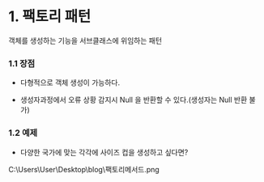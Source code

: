 # 1. 팩토리 패턴
객체를 생성하는 기능을 서브클래스에 위임하는 패턴

### 1.1 장점
- 다형적으로 객체 생성이 가능하다.

- 생성자과정에서 오류 상황 감지시 Null 을 반환할 수 있다.(생성자는 Null 반환 불가)


### 1.2 예제

- 다양한 국가에 맞는 각각에 사이즈 컵을 생성하고 싶다면?

C:\Users\User\Desktop\blog\팩토리메서드.png


